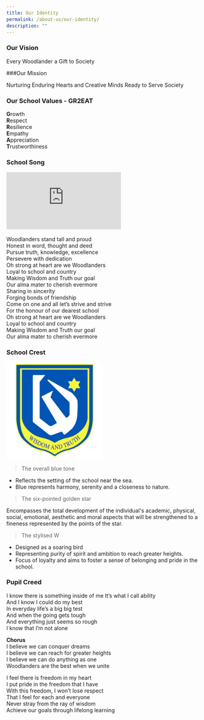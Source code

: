 ```yaml
---
title: Our Identity
permalink: /about-us/our-identity/
description: ""
---
```

### Our Vision

Every Woodlander a Gift to Society

###Our Mission

Nurturing Enduring Hearts and Creative Minds Ready to Serve Society

### Our School Values - GR2EAT

**G**rowth  
**R**espect  
**R**esilience  
**E**mpathy  
**A**ppreciation  
**T**rustworthiness

### School Song
<iframe src="https://www.youtube.com/embed/zEWDNjv24Fg" title="YouTube video player" frameborder="0" allow="accelerometer; autoplay; clipboard-write; encrypted-media; gyroscope; picture-in-picture; web-share" allowfullscreen></iframe>

Woodlanders stand tall and proud  
Honest in word, thought and deed  
Pursue truth, knowledge, excellence  
Persevere with dedication  
Oh strong at heart are we Woodlanders   
Loyal to school and country   
Making Wisdom and Truth our goal   
Our alma mater to cherish evermore   
Sharing in sincerity   
Forging bonds of friendship   
Come on one and all let’s strive and strive   
For the honour of our dearest school  
Oh strong at heart are we Woodlanders   
Loyal to school and country   
Making Wisdom and Truth our goal   
Our alma mater to cherish evermore


### School Crest

<img src="/images/schoolcrest.png" 
     style="width:50%">

> The overall blue tone 

* Reflects the setting of the school near the sea. 
* Blue represents harmony, serenity and a closeness to nature.

> The six-pointed golden star 

Encompasses the total development of the individual's academic, physical, social, emotional, aesthetic and moral aspects that will be strengthened to a fineness represented by the points of the star.

> The stylised W

* Designed as a soaring bird 
* Representing purity of spirit and ambition to reach greater heights. 
* Focus of loyalty and aims to foster a sense of belonging and pride in the school.


### Pupil Creed

I know there is something inside of me It’s what I call ability   
And I know I could do my best   
In everyday life’s a big big test   
And when the going gets tough   
And everything just seems so rough  
I know that I’m not alone  
  
**Chorus**   
I believe we can conquer dreams   
I believe we can reach for greater heights   
I believe we can do anything as one   
Woodlanders are the best when we unite  
  
I feel there is freedom in my heart   
I put pride in the freedom that I have   
With this freedom, I won’t lose respect   
That I feel for each and everyone   
Never stray from the ray of wisdom   
Achieve our goals through lifelong learning